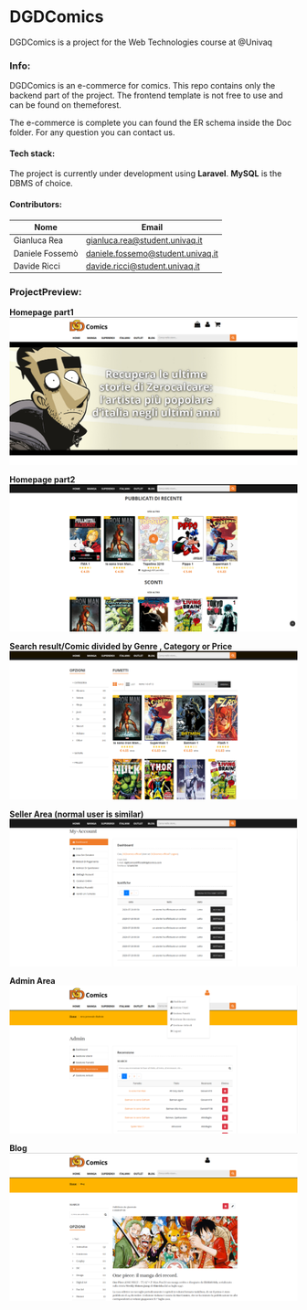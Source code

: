 # DGDComics
DGDComics is a project for the Web Technologies course at @Univaq

### Info:
DGDComics is an e-commerce for comics.
This repo contains only the backend part of the project.
The frontend template is not free to use and can be found on themeforest.

The e-commerce is complete you can found the ER schema inside the Doc folder.
For any question you can contact us. 

#### Tech stack:
The project is currently under development using **Laravel**. **MySQL** is the DBMS of choice.

#### Contributors:

| Nome             | Email                              |
| ---------------- | ---------------------------------- |
| Gianluca Rea     | gianluca.rea@student.univaq.it     |
| Daniele  Fossemò | daniele.fossemo@student.univaq.it  |
| Davide   Ricci   | davide.ricci@student.univaq.it     |

### ProjectPreview:

**Homepage part1**
![Alt text](/images/image1.png?raw=true "Homepage part1")



**Homepage part2**
![Alt text](/images/image2.png?raw=true "Homepage part2")



**Search result/Comic divided by Genre , Category or Price**
![Alt text](/images/image3.png?raw=true "Search result")



**Seller Area (normal user is similar)**
![Alt text](/images/image4.png?raw=true "Seller")



**Admin Area**
![Alt text](/images/image5.png?raw=true "Admin Area")



**Blog**
![Alt text](/images/image6.png?raw=true "Blog")
